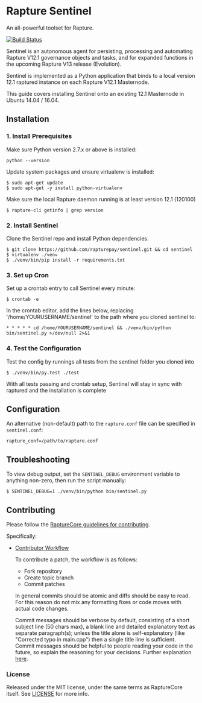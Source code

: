 # Rapture Sentinel

An all-powerful toolset for Rapture.

[![Build Status](https://travis-ci.org/rapturepay/sentinel.svg?branch=master)](https://travis-ci.org/rapturepay/sentinel)

Sentinel is an autonomous agent for persisting, processing and automating Rapture V12.1 governance objects and tasks, and for expanded functions in the upcoming Rapture V13 release (Evolution).

Sentinel is implemented as a Python application that binds to a local version 12.1 raptured instance on each Rapture V12.1 Masternode.

This guide covers installing Sentinel onto an existing 12.1 Masternode in Ubuntu 14.04 / 16.04.

## Installation

### 1. Install Prerequisites

Make sure Python version 2.7.x or above is installed:

    python --version

Update system packages and ensure virtualenv is installed:

    $ sudo apt-get update
    $ sudo apt-get -y install python-virtualenv

Make sure the local Rapture daemon running is at least version 12.1 (120100)

    $ rapture-cli getinfo | grep version

### 2. Install Sentinel

Clone the Sentinel repo and install Python dependencies.

    $ git clone https://github.com/rapturepay/sentinel.git && cd sentinel
    $ virtualenv ./venv
    $ ./venv/bin/pip install -r requirements.txt

### 3. Set up Cron

Set up a crontab entry to call Sentinel every minute:

    $ crontab -e

In the crontab editor, add the lines below, replacing '/home/YOURUSERNAME/sentinel' to the path where you cloned sentinel to:

    * * * * * cd /home/YOURUSERNAME/sentinel && ./venv/bin/python bin/sentinel.py >/dev/null 2>&1

### 4. Test the Configuration

Test the config by runnings all tests from the sentinel folder you cloned into

    $ ./venv/bin/py.test ./test

With all tests passing and crontab setup, Sentinel will stay in sync with raptured and the installation is complete

## Configuration

An alternative (non-default) path to the `rapture.conf` file can be specified in `sentinel.conf`:

    rapture_conf=/path/to/rapture.conf

## Troubleshooting

To view debug output, set the `SENTINEL_DEBUG` environment variable to anything non-zero, then run the script manually:

    $ SENTINEL_DEBUG=1 ./venv/bin/python bin/sentinel.py

## Contributing

Please follow the [RaptureCore guidelines for contributing](https://github.com/rapturepay/rapture/blob/v0.12.1.x/CONTRIBUTING.md).

Specifically:

* [Contributor Workflow](https://github.com/rapturepay/rapture/blob/v0.12.1.x/CONTRIBUTING.md#contributor-workflow)

    To contribute a patch, the workflow is as follows:

    * Fork repository
    * Create topic branch
    * Commit patches

    In general commits should be atomic and diffs should be easy to read. For this reason do not mix any formatting fixes or code moves with actual code changes.

    Commit messages should be verbose by default, consisting of a short subject line (50 chars max), a blank line and detailed explanatory text as separate paragraph(s); unless the title alone is self-explanatory (like "Corrected typo in main.cpp") then a single title line is sufficient. Commit messages should be helpful to people reading your code in the future, so explain the reasoning for your decisions. Further explanation [here](http://chris.beams.io/posts/git-commit/).

### License

Released under the MIT license, under the same terms as RaptureCore itself. See [LICENSE](LICENSE) for more info.
